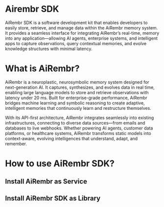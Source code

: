 # Airembr SDK

AiRembr SDK is a software development kit that enables developers to easily store, retrieve, and manage data within the
AiRembr memory system. It provides a seamless interface for integrating AiRembr’s real-time, memory into any
application—allowing AI agents, enterprise systems, and intelligent apps to capture observations,
query contextual memories, and evolve knowledge structures with minimal latency.

# What is AiRembr?

AiRembr is a neuroplastic, neurosymbolic memory system designed for next-generation AI. It captures, synthesizes, and
evolves data in real time, enabling large language models to store and retrieve observations with latency under 20 ms.
Built for enterprise-grade performance, AiRembr bridges machine learning and symbolic reasoning to create adaptive,
intelligent memories that continuously learn and restructure themselves.

With its API-first architecture, AiRembr integrates seamlessly into existing infrastructures, connecting to diverse
data sources—from emails and databases to live webhooks. Whether powering AI agents, customer data platforms, or
healthcare systems, AiRembr transforms static models into context-aware, evolving intelligences that understand, adapt,
and remember.

# How to use AiRembr SDK?

## Install AiRembr as Service

## Install AiRembr SDK as Library
